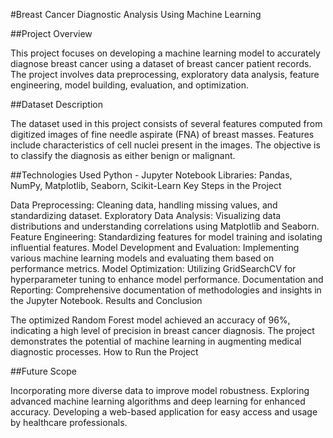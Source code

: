 #Breast Cancer Diagnostic Analysis Using Machine Learning

##Project Overview

This project focuses on developing a machine learning model to accurately diagnose breast cancer using a dataset of breast cancer patient records. The project involves data preprocessing, exploratory data analysis, feature engineering, model building, evaluation, and optimization.

##Dataset Description

The dataset used in this project consists of several features computed from digitized images of fine needle aspirate (FNA) of breast masses. Features include characteristics of cell nuclei present in the images. The objective is to classify the diagnosis as either benign or malignant.

##Technologies Used
Python - Jupyter Notebook
Libraries: Pandas, NumPy, Matplotlib, Seaborn, Scikit-Learn
Key Steps in the Project

Data Preprocessing: Cleaning data, handling missing values, and standardizing dataset.
Exploratory Data Analysis: Visualizing data distributions and understanding correlations using Matplotlib and Seaborn.
Feature Engineering: Standardizing features for model training and isolating influential features.
Model Development and Evaluation: Implementing various machine learning models and evaluating them based on performance metrics.
Model Optimization: Utilizing GridSearchCV for hyperparameter tuning to enhance model performance.
Documentation and Reporting: Comprehensive documentation of methodologies and insights in the Jupyter Notebook.
Results and Conclusion

The optimized Random Forest model achieved an accuracy of 96%, indicating a high level of precision in breast cancer diagnosis.
The project demonstrates the potential of machine learning in augmenting medical diagnostic processes.
How to Run the Project

##Future Scope

Incorporating more diverse data to improve model robustness.
Exploring advanced machine learning algorithms and deep learning for enhanced accuracy.
Developing a web-based application for easy access and usage by healthcare professionals.
